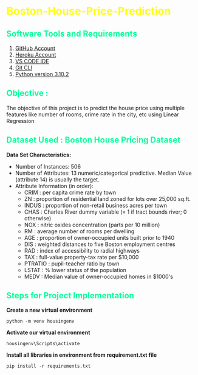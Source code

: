 <h1 style="color:yellow"> Boston-House-Price-Prediction </h1>

<h2 style="color:#00ff99">Software Tools and Requirements</h2>

1. [GitHub Account](https://github.com)
2. [Heroku Account](https://heroku.com)
3. [VS CODE IDE](https://code.visualstudio.com)
4. [Git CLI](https://git-scm.com/book/en/v2/Getting-Started-The-Command-Line)
5. [Python version 3.10.2](https://www.python.org/downloads/release/python-3102/)

<h2 style="color:#00ff99">Objective :</h2> The objective of this project is to predict the house price using multiple features like number of rooms, crime rate in the city, etc using Linear Regression

<h2 style="color:#00ff99">Dataset Used : Boston House Pricing Dataset</h2>

**Data Set Characteristics:**  

- Number of Instances: 506 
- Number of Attributes: 13 numeric/categorical predictive. Median Value (attribute 14) is usually the target.
- Attribute Information (in order):
    - CRIM  : per capita crime rate by town
    - ZN    : proportion of residential land zoned for lots over 25,000 sq.ft.
    - INDUS : proportion of non-retail business acres per town
    - CHAS  : Charles River dummy variable (= 1 if tract bounds river; 0 otherwise)
    - NOX   : nitric oxides concentration (parts per 10 million)
    - RM    : average number of rooms per dwelling
    - AGE   : proportion of owner-occupied units built prior to 1940
    - DIS   : weighted distances to five Boston employment centres
    - RAD   : index of accessibility to radial highways
    - TAX   : full-value property-tax rate per $10,000
    - PTRATIO : pupil-teacher ratio by town
    - LSTAT : % lower status of the population
    - MEDV  : Median value of owner-occupied homes in $1000's


<h2 style="color:#00ff99">Steps for Project Implementation</h2>

**Create a new virtual environment** 
```
python -m venv housingenv 
```
**Activate our virtual environment** 
```
housingenv\Scripts\activate
```
**Install all libraries in environment from requirement.txt file** 
```
pip install -r requirements.txt
```




